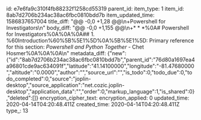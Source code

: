 id: e7e6fa9c310f4fb88232f1258cd55319
parent_id: 
item_type: 1
item_id: 8ab7d2706b234ac38ac6fbc0810bdd7b
item_updated_time: 1586837657004
title_diff: "@@ -0,0 +1,28 @@\n+Powershell for Investigators\n"
body_diff: "@@ -0,0 +1,155 @@\n+* * *%0A# Powershell for Investigators%0A%0A%0A## 1. %60Introduction%60%5B%5E1%5D%0A%5B%5E1%5D: Primary reference for this section: _Powershell and Python Together_ - Chet Hosmer%0A%0A%0A\n"
metadata_diff: {"new":{"id":"8ab7d2706b234ac38ac6fbc0810bdd7b","parent_id":"76d80a1697ea4a96801cde9ac634091f","latitude":"41.14100000","longitude":"-81.47680000","altitude":"0.0000","author":"","source_url":"","is_todo":0,"todo_due":0,"todo_completed":0,"source":"joplin-desktop","source_application":"net.cozic.joplin-desktop","application_data":"","order":0,"markup_language":1,"is_shared":0},"deleted":[]}
encryption_cipher_text: 
encryption_applied: 0
updated_time: 2020-04-14T04:20:48.411Z
created_time: 2020-04-14T04:20:48.411Z
type_: 13